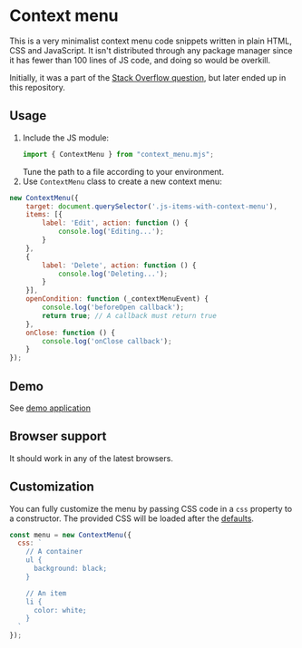 # Context menu

This is a very minimalist context menu code snippets written in plain HTML, CSS and JavaScript. It isn't distributed through any package manager
since it has fewer than 100 lines of JS code, and doing so would be overkill.

Initially, it was a part of the [Stack Overflow question](https://stackoverflow.com/q/4909167/2987689), but later ended up in this repository.

## Usage

1. Include the JS module:
    ```javascript
    import { ContextMenu } from "context_menu.mjs";
    ```
    Tune the path to a file according to your environment.
2. Use `ContextMenu` class to create a new context menu:

```javascript
new ContextMenu({
    target: document.querySelector('.js-items-with-context-menu'),
    items: [{
        label: 'Edit', action: function () {
            console.log('Editing...');
        }
    },
    {
        label: 'Delete', action: function () {
            console.log('Deleting...');
        }
    }],
    openCondition: function (_contextMenuEvent) {
        console.log('beforeOpen callback');
        return true; // A callback must return true
    },
    onClose: function () {
        console.log('onClose callback');
    }
});
```

## Demo

See [demo application](demo/index.html)

## Browser support

It should work in any of the latest browsers.

## Customization

You can fully customize the menu by passing CSS code in a `css` property to a constructor. The provided CSS will be loaded after
the [defaults](context_menu.mjs#L6).

```javascript
const menu = new ContextMenu({
  css: `
    // A container
    ul {
      background: black;
    }

    // An item
    li {
      color: white;
    }
  `
});
```
